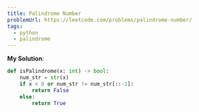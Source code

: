 ```yaml
---
title: Palindrome Number
problemUrl: https://leetcode.com/problems/palindrome-number/
tags:
  - python
  - palindrome
---
```


**My Solution**:

```py
def isPalindrome(x: int) -> bool:
    num_str = str(x)
    if x < 0 or num_str != num_str[::-1]:
        return False
    else:
        return True
```
